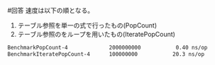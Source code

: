 #回答
速度は以下の順となる。

  1. テーブル参照を単一の式で行ったもの(PopCount)
  1. テーブル参照のをループを用いたもの(IteratePopCount)
```bash
BenchmarkPopCount-4          	2000000000	         0.40 ns/op
BenchmarkIteratePopCount-4   	100000000	        20.3 ns/op
```